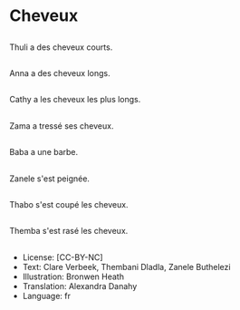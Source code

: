 # Cheveux

##
Thuli a des cheveux courts.

##
Anna a des cheveux longs.

##
Cathy a les cheveux les plus longs.

##
Zama a tressé ses cheveux.

##
Baba a une barbe.

##
Zanele s'est peignée.

##
Thabo s'est coupé les cheveux.

##
Themba s'est rasé les cheveux.

##
* License: [CC-BY-NC]
* Text: Clare Verbeek, Thembani Dladla, Zanele Buthelezi
* Illustration: Bronwen Heath
* Translation: Alexandra Danahy
* Language: fr
